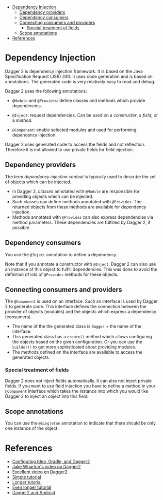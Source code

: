 <!-- START doctoc generated TOC please keep comment here to allow auto update -->
<!-- DON'T EDIT THIS SECTION, INSTEAD RE-RUN doctoc TO UPDATE -->


- [Dependency Injection](#dependency-injection)
  - [Dependency providers](#dependency-providers)
  - [Dependency consumers](#dependency-consumers)
  - [Connecting consumers and providers](#connecting-consumers-and-providers)
    - [Special treatment of fields](#special-treatment-of-fields)
  - [Scope annotations](#scope-annotations)
- [References](#references)

<!-- END doctoc generated TOC please keep comment here to allow auto update -->

# Dependency Injection

Dagger 2 is dependency injection framework. It is based on the Java 
Specification Request (JSR) 330. It uses code generation and is based on
annotations. The generated code is very relatively easy to read and debug.

Dagger 2 uses the following annotations:

- `@Module` and `@Provides`: define classes and methods which provide 
   dependencies.

- `@Inject`: request dependencies. Can be used on a *constructor*, a *field*, 
   or a *method*.

- `@Component`: enable selected modules and used for performing dependency 
   injection.

Dagger 2 uses generated code to access the fields and not reflection. Therefore 
it is not allowed to use private fields for field injection.
   
## Dependency providers
The term *dependency injection context* is typically used to describe the set 
of objects which can be injected. 

- In Dagger 2, *classes* annotated with `@Module` are responsible for providing 
  objects which can be injected. 
- Such classes can define methods annotated with `@Provides`. The returned 
  objects from these methods are available for dependency injection.
- Methods annotated with `@Provides` can also express dependencies via method 
  parameters. These dependencies are fulfilled by Dagger 2, if possible.

## Dependency consumers
You use the `@Inject` annotation to define a dependency. 

Note that if you annotate a constructor with `@Inject`, Dagger 2 can also use 
an instance of this object to fulfill dependencies. This was done to avoid the 
definition of lots of `@Provides` methods for these objects.

## Connecting consumers and providers
The `@Component` is used on an interface. Such an interface is used by Dagger 2 
to generate code. This interface defines the connection between the provider of 
objects (modules) and the objects which express a dependency (consumers).

- The name of the the generated class is `Dagger` + the name of the interface. 
- This generated class has a `create()` method which allows configuring the 
  objects based on the given configuration. Or you can use the `builder()` to
  get more sophisticated about providing modules.
- The methods defined on the interface are available to access the generated 
  objects.

### Special treatment of fields
Dagger 2 does not inject fields automatically. It can also not inject private 
fields. If you want to use field injection you have to define a method in 
your `@Component` interface which takes the instance into which you would like
Dagger 2 to inject an object into this field.

## Scope annotations
You can use the `@Singleton` annotation to indicate that there should be only 
one instance of the object.

# References
- [Configuring Idea, Gradle, and Dagger2](https://stackoverflow.com/a/52324748/2085356)
- [Jake Wharton's video on Dagger2](https://www.youtube.com/watch?v=plK0zyRLIP8)
- [Excellent video on Dagger2](https://www.youtube.com/watch?v=IKD2-MAkXyQ)
- [Simple tutorial](https://code.tutsplus.com/tutorials/dependency-injection-with-dagger-2-on-android--cms-23345)
- [Longer tutorial](http://www.vogella.com/tutorials/Dagger/article.html)
- [Even longer tutorial](https://medium.com/@Zhuinden/that-missing-guide-how-to-use-dagger2-ef116fbea97)
- [Dagger2 and Android](https://github.com/codepath/android_guides/wiki/Dependency-Injection-with-Dagger-2)